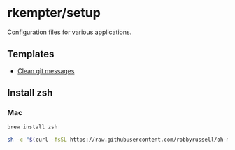 # rkempter/setup
Configuration files for various applications.

## Templates
- [Clean git messages](http://codeinthehole.com/writing/a-useful-template-for-commit-messages/)

## Install zsh

### Mac

```bash
brew install zsh
```

```bash
sh -c "$(curl -fsSL https://raw.githubusercontent.com/robbyrussell/oh-my-zsh/master/tools/install.sh)"
```
